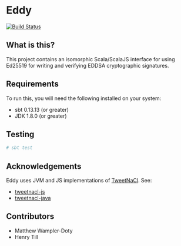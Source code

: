 # Eddy

[![Build Status](https://travis-ci.org/OmoikaneIO/eddy.svg?branch=master)](https://travis-ci.org/OmoikaneIO/eddy)

## What is this?

This project contains an isomorphic Scala/ScalaJS interface for using Ed25519 for writing and verifying EDDSA cryptographic signatures. 

## Requirements

To run this, you will need the following installed on your system:

   - sbt 0.13.13 (or greater)
   - JDK 1.8.0 (or greater)


## Testing

```bash
# sbt test
```

## Acknowledgements

Eddy uses JVM and JS implementations of [TweetNaCl](https://tweetnacl.cr.yp.to/).  See:

  - [tweetnacl-js](https://github.com/dchest/tweetnacl-js)
  - [tweetnacl-java](https://github.com/InstantWebP2P/tweetnacl-java)

## Contributors

- Matthew Wampler-Doty
- Henry Till
